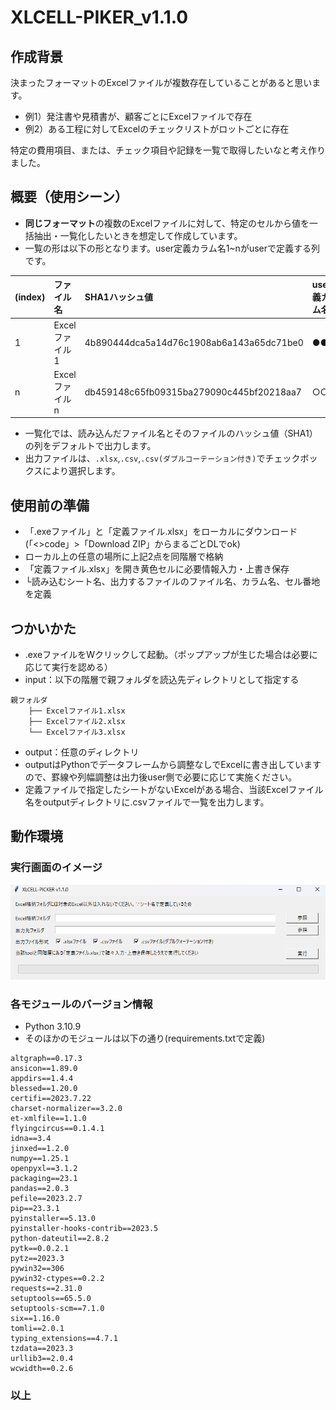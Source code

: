 # XLCELL-PIKER_v1.1.0

## 作成背景
決まったフォーマットのExcelファイルが複数存在していることがあると思います。

* 例1）発注書や見積書が、顧客ごとにExcelファイルで存在
* 例2）ある工程に対してExcelのチェックリストがロットごとに存在

特定の費用項目、または、チェック項目や記録を一覧で取得したいなと考え作りました。

## 概要（使用シーン）
* **同じフォーマット**の複数のExcelファイルに対して、特定のセルから値を一括抽出・一覧化したいときを想定して作成しています。
* 一覧の形は以下の形となります。user定義カラム名1~nがuserで定義する列です。

|(index)|ファイル名|SHA1ハッシュ値|user定義カラム名1|user定義カラム名n|
|:---|:---|:---|:---|:---|
|1|Excelファイル1|4b890444dca5a14d76c1908ab6a143a65dc71be0|●●●●|■■■■|
|n|Excelファイルn|db459148c65fb09315ba279090c445bf20218aa7|○○○○|□□□□|

* 一覧化では、読み込んだファイル名とそのファイルのハッシュ値（SHA1）の列をデフォルトで出力します。
* 出力ファイルは、```.xlsx```,```.csv```,```.csv(ダブルコーテーション付き)```でチェックボックスにより選択します。

## 使用前の準備
* 「.exeファイル」と「定義ファイル.xlsx」をローカルにダウンロード(「<>code」>「Download ZIP」からまるごとDLでok)
* ローカル上の任意の場所に上記2点を同階層で格納
* 「定義ファイル.xlsx」を開き黄色セルに必要情報入力・上書き保存
* └読み込むシート名、出力するファイルのファイル名、カラム名、セル番地を定義

## つかいかた
* .exeファイルをWクリックして起動。（ポップアップが生じた場合は必要に応じて実行を認める）
* input：以下の階層で親フォルダを読込先ディレクトリとして指定する
```
親フォルダ
    ├── Excelファイル1.xlsx
    ├── Excelファイル2.xlsx
    └── Excelファイル3.xlsx
```
* output：任意のディレクトリ
* outputはPythonでデータフレームから調整なしでExcelに書き出していますので、罫線や列幅調整は出力後user側で必要に応じて実施ください。
* 定義ファイルで指定したシートがないExcelがある場合、当該Excelファイル名をoutputディレクトリに.csvファイルで一覧を出力します。

## 動作環境
### 実行画面のイメージ
![GUIのキャプチャ](image/GUIのキャプチャv1.1.0.png)<br>
### 各モジュールのバージョン情報
* Python 3.10.9
* そのほかのモジュールは以下の通り(requirements.txtで定義)
```
altgraph==0.17.3
ansicon==1.89.0
appdirs==1.4.4
blessed==1.20.0
certifi==2023.7.22
charset-normalizer==3.2.0
et-xmlfile==1.1.0
flyingcircus==0.1.4.1
idna==3.4
jinxed==1.2.0
numpy==1.25.1
openpyxl==3.1.2
packaging==23.1
pandas==2.0.3
pefile==2023.2.7
pip==23.3.1
pyinstaller==5.13.0
pyinstaller-hooks-contrib==2023.5
python-dateutil==2.8.2
pytk==0.0.2.1
pytz==2023.3
pywin32==306
pywin32-ctypes==0.2.2
requests==2.31.0
setuptools==65.5.0
setuptools-scm==7.1.0
six==1.16.0
tomli==2.0.1
typing_extensions==4.7.1
tzdata==2023.3
urllib3==2.0.4
wcwidth==0.2.6
```
 
### 以上
